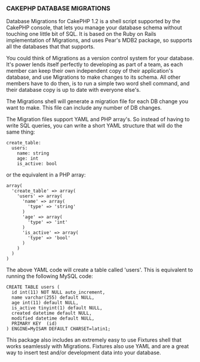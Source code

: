 ### CAKEPHP DATABASE MIGRATIONS

Database Migrations for CakePHP 1.2 is a shell script supported by the CakePHP console, that lets you
manage your database schema without touching one little bit of SQL. It is based on the Ruby on Rails
implementation of Migrations, and uses Pear's MDB2 package, so supports all the databases that that
supports.

You could think of Migrations as a version control system for your database. It's power lends itself
perfectly to developing as part of a team, as each member can keep their own independent copy of
their application's database, and use Migrations to make changes to its schema. All other members
have to do then, is to run a simple two word shell command, and their database copy is up to date
with everyone else's.

The Migrations shell will generate a migration file for each DB change you want to make. This file
can include any number of DB changes.

The Migration files support YAML and PHP array's. So instead of having to write SQL queries, you
can write a short YAML structure that will do the same thing:

    create_table:
      users:
        name: string
        age: int
        is_active: bool
      
or the equivalent in a PHP array:

    array(
      'create_table' => array(
        'users' => array(
          'name' => array(
            'type' => 'string'
          )
          'age' => array(
            'type' => 'int'
          )
          'is_active' => array(
            'type' => 'bool'
          )
        )
      )
    )

The above YAML code will create a table called 'users'. This is equivalent to running the following
MySQL code:

    CREATE TABLE users (
      id int(11) NOT NULL auto_increment,
      name varchar(255) default NULL,
      age int(11) default NULL,
      is_active tinyint(1) default NULL,
      created datetime default NULL,
      modified datetime default NULL,
      PRIMARY KEY  (id)
    ) ENGINE=MyISAM DEFAULT CHARSET=latin1;

This package also includes an extremely easy to use Fixtures shell that works seamlessly with
Migrations. Fixtures also use YAML and are a great way to insert test and/or development data
into your database.
